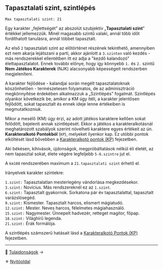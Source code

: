 ## Tapasztalati szint, szintlépés

```
Max tapasztalati szint: 21
```

Egy karakter „fejlettségét" az abszolút szubjektív „**Tapasztalati szint**" értékkel jellemezzük. Minél magasabb szintű valaki, annál több időt fordíthatott tanulásra, annál többet tapasztalt.

Az első `2` tapasztalati szint az előtörténet részének tekinthető, amennyiben ezt nem akarja lejátszani a parti, akkor ajánlott a `3.szinten` való kezdés - más rendszerekkel ellentétben itt ez adja a "kezdő kalandozó" élettapasztalatot. Ennek további előnye, hogy így könnyebb `1.` és `2.` szintű **Nem Játékos Karakterek** (NJK) alacsonyabb képességeit rendszerben megjeleníteni.

A karakter fejlődése - kalandjai során megélt tapasztalatoknak köszönhetően - természetesen folyamatos, de az adminisztráció megkönnyítése érdekében alkalmazzuk a „Szintlépés" fogalmát. Szintlépés olyankor következik be, amikor a KM úgy ítéli, a karakter jelentősen fejlődött, sokat tapasztalt és ennek ideje lenne értékeiben is megmutatkozniuk.

Mikor a mesélő (KM) úgy érzi, az adott játékos karaktere kellően sokat felődött, bejelenti annak szintlépését. Ekkor a játékos a karakteralkotásnál meghatározott szabályok szerint növelheti karaktere egyes értékeit az ún. **Karakteralkotó Pontokból** (`KP`), melyeket ilyenkor kap. Ez utóbbi pontok elköltését lásd bővebben a [Karakteralkotó pontok (KP)](016_01_kp.md) fejezetben.

Aki békésen, kihívások, újdonságok, megpróbáltatások nélkül éli életét, az nem tapasztal sokat, élete végére legfeljebb `5-6.szintre` jut el.

A `km100` rendszerében maximum a `21.tapasztalati szint` érhető el.

Irányelvek karakter szintekre:

`1.szint:` Tapasztalatlan mesterlegény vándorlása megkezdésekor.\
`3.szint:` Novícius. Más rendszereknél ez az `1.szint`.\
`6.szint:` Tapasztalt gyakornok. Sorkatona pár év tapasztalattal, tapasztalt varázslósegéd.\
`9.szint:` Kismester. Tapasztalt harcos, elismert mágiatudó.\
`12.szint:` Mester. Neves harcos, félelmetes mágiahasználó. \
`15.szint:` Nagymester. Ünnepelt hadvezér, retteget magitor, főpap.\
`18.szint:` Világhírű legenda.\
`21.szint:` Érák formálója.

A szintlépés számszerű hatásait lásd a [Karakteralkotó Pontok (KP)](016_01_kp.md) fejezetben.

---

🔗 [Tulajdonságok](014_01_tulajdonsagok.md) →

⚜️ [Nyitóoldal](start.md)
